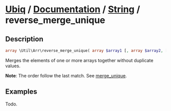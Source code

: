 [Ubiq](https://github.com/Pixel418/Ubiq#ubiq) / [Documentation](../index.md#documentation) / [String](../index.md#array) / reverse_merge_unique
======


Description
-------- 

```php
array \Util\Arr\reverse_merge_unique( array $array1 [, array $array2, [ … ] ] );
```

Merges the elements of one or more arrays together without duplicate values. <br>

**Note**: The order follow the last match. See [merge_unique](./merge_unique.md).



Examples
--------

Todo.